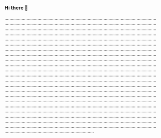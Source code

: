 ### Hi there 👋

.................................................................................................................................................................................................................................................................................................................................................................................................................................................................................................................................................................................................................................................................................................................................................................................................................................................................................................................................................................................................................................................................................................................................................................................................................................................................................................................................................................................................................................................................................................................................................................................................................................................................................................................................................................................................................................................................................................................................................................................................................................................................................................................................................................................................................................................................................................................................................................................................................................................................................................................................................................................................................................................................................................................................................................................................................................................................................................................